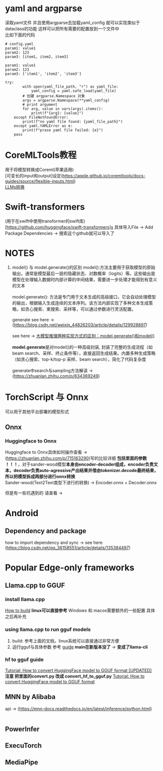 # yaml and argparse
读取yaml文件 并且使用argparse去加载yaml_config 就可以实现类似于dataclass的功能 这样可以把所有需要的配置放到一个文件中
<br> 比如下面的代码 
```
# config.yaml
param1: value1
param2: 123
param3: [item1, item2, item3]
```
```
param1: value1
param2: 123
param3: ['item1', 'item2', 'item3']
```
```
try:
        with open(yaml_file_path, "r") as yaml_file:
            yaml_config = yaml.safe_load(yaml_file)
        # 创建 argparse.Namespace 对象
        args = argparse.Namespace(**yaml_config)
        # print argument 
        for arg, value in vars(args).items():
            print(f"{arg}: {value}")
    except FileNotFoundError:
        print(f"no yaml file found: {yaml_file_path}")
    except yaml.YAMLError as e:
        print(f"prase yaml file failed: {e}")
    pass
```
# CoreMLTools教程
用于将模型转换成Coreml(苹果适用) <br>
[可变长的input和output]设定(https://apple.github.io/coremltools/docs-guides/source/flexible-inputs.html) <br>
[LLMs转换](https://apple.github.io/coremltools/docs-guides/source/convert-openelm.html)

# Swift-transformers
(用于在swift中使用transformer的swift库)[https://github.com/huggingface/swift-transformers]s
具体导入File -> Add Package Dependencies -> 搜索这个github就可以导入了

# NOTES
1. model() 与 model.generate()的区别
model():方法主要用于获取模型的原始输出，通常是模型最后一层的隐藏状态、对数概率（logits）等。这些输出是模型在处理输入数据时内部计算的中间结果，需要进一步处理才能得到有意义的文本 
<br><br>
model.generate(): 方法是专门用于文本生成的高级接口，它会自动处理模型的输出，根据输入生成连续的文本序列。该方法内部实现了多种文本生成策略，如贪心搜索、束搜索、采样等，可以通过参数进行灵活配置。
<br><br>
generate see here ->(https://blog.csdn.net/weixin_44826203/article/details/129928897)
<br><br>
see here -> [大模型推理两种实现方式的区别：model.generate()和model()](https://blog.csdn.net/qq_61980594/article/details/138341382)
<br><br>
**model.generate**是对model()的一种高级封装, 封装了完整的生成流程（如 beam search、采样、终止条件等），直接返回生成结果。内置多种生成策略（如贪心搜索、top-k/top-p 采样、beam search），简化了代码复杂度
<br><br>
generate中search与sampling方法解读 -> (https://zhuanlan.zhihu.com/p/634369249)

# TorchScript 与 Onnx
可以用于其他平台部署的模型形式 

## Onnx
### Huggingface to Onnx
Huggingface to Onnx具体如何操作查看 ->(https://zhuanlan.zhihu.com/p/715163290)写的比较详细 **包括里面的参数 ！！！**，对于sander-wood模型**本身由encoder-decoder组成，encoder负责文本，decoder负责auto-agressive产出结果并借由tokenizer.decode最终结果，所以把模型拆成两部分进行onnx转换**   <br> 
Sander-wood(Text2Text类型下进行的转换) -> Encoder.onnx + Decoder.onnx 

但是有一些坑遇到的 请查看 ->

# Android 
## Dependency and package
how to import dependency and sync -> see here (https://blog.csdn.net/qq_36158551/article/details/135384497)


# Popular Edge-only frameworks
## Llama.cpp to GGUF

### install llama.cpp
[How to build](https://github.com/ggml-org/llama.cpp/blob/master/docs/build.md) **linux可以直接参考** Windows 和 macos需要额外的一些配置 具体之后再补充

### using llama.cpp to run gguf models
1. build: 参考上面的文档，linux系统可以直接通过非常方便
2. 运行gguf与具体参数 参考 [guide](https://github.com/ggml-org/llama.cpp/blob/master/examples/main/README.md) **main在新版本没了** -> **变成了llama-cli**
### hf to gguf guide
[Tutorial: How to convert HuggingFace model to GGUF format  [UPDATED]](https://github.com/ggml-org/llama.cpp/discussions/7927) <br>
**注意 把里面的convert.py 改成 convert_hf_to_gguf.py**
[Tutorial: How to convert HuggingFace model to GGUF format](https://github.com/ggml-org/llama.cpp/discussions/2948) <br> 

## MNN by Alibaba
api -> (https://mnn-docs.readthedocs.io/en/latest/inference/python.html)
<br>
<br>


## PowerInfer

## ExecuTorch

## MediaPipe


